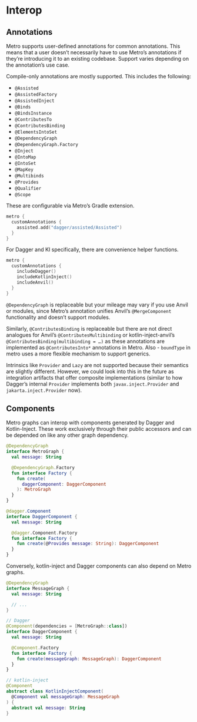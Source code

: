 # Interop

## Annotations

Metro supports user-defined annotations for common annotations. This means that a user doesn’t necessarily have to use Metro’s annotations if they’re introducing it to an existing codebase. Support varies depending on the annotation’s use case.

Compile-only annotations are mostly supported. This includes the following:

* `@Assisted`
* `@AssistedFactory`
* `@AssistedInject`
* `@Binds`
* `@BindsInstance`
* `@ContributesTo`
* `@ContributesBinding`
* `@ElementsIntoSet`
* `@DependencyGraph`
* `@DependencyGraph.Factory`
* `@Inject`
* `@IntoMap`
* `@IntoSet`
* `@MapKey`
* `@Multibinds`
* `@Provides`
* `@Qualifier`
* `@Scope`

These are configurable via Metro’s Gradle extension.

```kotlin
metro {
  customAnnotations {
    assisted.add("dagger/assisted/Assisted")
  }
}
```

For Dagger and KI specifically, there are convenience helper functions.

```kotlin
metro {
  customAnnotations {
    includeDagger()
    includeKotlinInject()
    includeAnvil()
  }
}
```

`@DependencyGraph` is replaceable but your mileage may vary if you use Anvil or modules, since Metro’s annotation unifies Anvil’s `@MergeComponent` functionality and doesn’t support modules.

Similarly, `@ContributesBinding` is replaceable but there are not direct analogues for Anvil’s `@ContributesMultibinding` or kotlin-inject-anvil’s `@ContributesBinding(multibinding = …)` as these annotations are implemented as `@ContributesInto*` annotations in Metro. Also \- `boundType` in metro uses a more flexible mechanism to support generics.

Intrinsics like `Provider` and `Lazy` are not supported because their semantics are slightly different. However, we could look into this in the future as integration artifacts that offer composite implementations (similar to how Dagger’s internal `Provider` implements both `javax.inject.Provider` and `jakarta.inject.Provider` now).

## Components

Metro graphs can interop with components generated by Dagger and Kotlin-Inject. These work exclusively through their public accessors and can be depended on like any other graph dependency.

```kotlin
@DependencyGraph
interface MetroGraph {
  val message: String

  @DependencyGraph.Factory
  fun interface Factory {
    fun create(
      daggerComponent: DaggerComponent
    ): MetroGraph
  }
}

@dagger.Component
interface DaggerComponent {
  val message: String

  @dagger.Component.Factory
  fun interface Factory {
    fun create(@Provides message: String): DaggerComponent
  }
}
```

Conversely, kotlin-inject and Dagger components can also depend on Metro graphs.

```kotlin
@DependencyGraph
interface MessageGraph {
  val message: String

  // ...
}

// Dagger
@Component(dependencies = [MetroGraph::class])
interface DaggerComponent {
  val message: String

  @Component.Factory
  fun interface Factory {
    fun create(messageGraph: MessageGraph): DaggerComponent
  }
}

// kotlin-inject
@Component
abstract class KotlinInjectComponent(
  @Component val messageGraph: MessageGraph
) {
  abstract val message: String
}
```